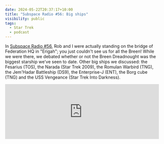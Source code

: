 ```yaml
---
date: 2024-05-22T20:37:17+10:00
title: "Subspace Radio #56: Big ships"
visibility: public
tags:
  - Star Trek
  - podcast
---
```


In [Subspace Radio #56](https://www.subspace.fm/episodes/episode-56-big-ships-dis-5x07-erigah), Rob and I were actually standing on the bridge of Federation HQ in "Erigah"; you just couldn't see us for all the Breen! While we were there, we debated whether or not the Breen Dreadnought was the biggest starship we've seen to date. Other big ships we discussed: the Fesarius (TOS), the Narada (Star Trek 2009), the Romulan Warbird (TNG), the Jem'Hadar Battleship (DS9), the Enterprise-J (ENT), the Borg cube (TNG) and the USS Vengeance (Star Trek Into Darkness).

<iframe width="100%" height="180" frameborder="no" scrolling="no" seamless="" src="https://share.transistor.fm/e/ec0b810a"></iframe>

